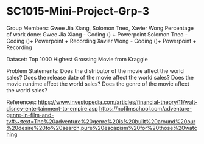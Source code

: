 # SC1015-Mini-Project-Grp-3
Group Members: Gwee Jia Xiang, Solomon Tneo, Xavier Wong
Percentage of work done: Gwee Jia Xiang - Coding () + Powerpoint
                         Solomon Tneo - Coding ()+ Powerpoint + Recording
                         Xavier Wong - Coding ()+ Powerpoint + Recording
                         
Dataset: Top 1000 Highest Grossing Movie from Kraggle

Problem Statements:
  Does the distributor of the movie affect the world sales?
  Does the release date of the movie affect the world sales?
  Does the movie runtime affect the world sales?
  Does the genre of the movie affect the world sales?

References:
https://www.investopedia.com/articles/financial-theory/11/walt-disney-entertainment-to-empire.asp
https://nofilmschool.com/adventure-genre-in-film-and-tv#:~:text=The%20adventure%20genre%20is%20built%20around%20our%20desire%20to%20search,pure%20escapism%20for%20those%20watching
